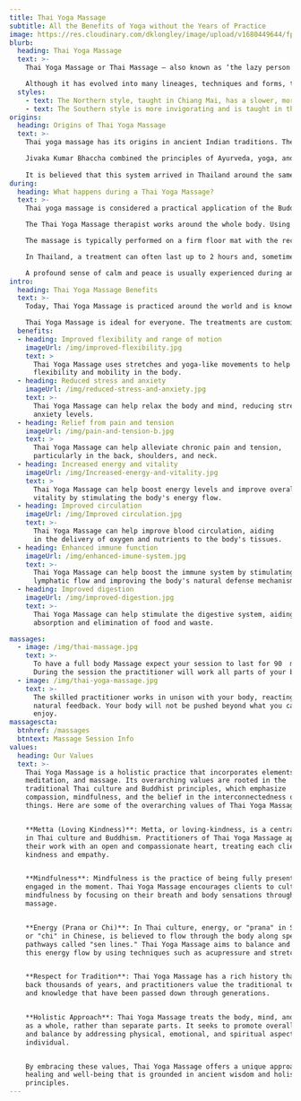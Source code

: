 ```yaml
---
title: Thai Yoga Massage
subtitle: All the Benefits of Yoga without the Years of Practice 
image: https://res.cloudinary.com/dklongley/image/upload/v1680449644/fpbanner.jpg
blurb:
  heading: Thai Yoga Massage
  text: >-
    Thai Yoga Massage or Thai Massage – also known as ‘the lazy person’s yoga’ – combines assisted yoga with acupressure techniques. Thai Massage is one form of healing touch that feels like a sacred dance between the giver and receiver and works on many levels for facilitating the flow of energy.

    Although it has evolved into many lineages, techniques and forms, there are two main different styles:
  styles:
    - text: The Northern style, taught in Chiang Mai, has a slower, more rhythmic style of approach.
    - text: The Southern style is more invigorating and is taught in the Wat Pho temple in Bangkok.
origins: 
  heading: Origins of Thai Yoga Massage
  text: >-
    Thai yoga massage has its origins in ancient Indian traditions. The practice developed over 2,500 years ago by a physician named Jivaka Kumar Bhaccha, who was considered the father of Thai medicine. He was from northern India and said to be a friend and personal physician of the Buddha.

    Jivaka Kumar Bhaccha combined the principles of Ayurveda, yoga, and traditional Chinese medicine to create a unique system of healing. Thai massage was originally practiced in temples and monasteries as a form of spiritual healing and meditation practice. Over time, it spread to the general population and became a popular form of massage in Thailand. Most of the knowledge was passed down orally from teacher to student to preserve the ancient techniques.
    
    It is believed that this system arrived in Thailand around the same time as Buddhism.
during: 
  heading: What happens during a Thai Yoga Massage?
  text: >-
    Thai yoga massage is considered a practical application of the Buddhist principle of 'Metta' (loving kindness and compassion), which forms the foundation of a quietly effective healing of body, mind and soul.

    The Thai Yoga Massage therapist works around the whole body. Using their hands, thumbs, elbows, knees and feet together with their own body weight, the therapist moves around the body applying pressure/compression to the energy lines (Sen lines) in a rhythmic way, stretching muscles, fascia, ligaments and connective tissue, mobilizing joints and encouraging deep slow breathing, all of which can help to release tension and promote relaxation.

    The massage is typically performed on a firm floor mat with the recipient fully clothed. The treatment usually is done through the clothes, although oils and lotions can sometimes be used.

    In Thailand, a treatment can often last up to 2 hours and, sometimes, even longer. However, in Western countries typically a Thai Massage will last between 30 and 90 minutes.

    A profound sense of calm and peace is usually experienced during and after the treatment.
intro:
  heading: Thai Yoga Massage Benefits
  text: >-
    Today, Thai Yoga Massage is practiced around the world and is known for its many health benefits. It only requires the human touch of your practitioner and a willingness to put your trust in their skill and knowledge.

    Thai Yoga Massage is ideal for everyone. The treatments are customized for each individual according to their body type, age and particular needs resulting in a therapeutic experience that can benefit the body, the mind and the spirit.
  benefits:
  - heading: Improved flexibility and range of motion
    imageUrl: /img/improved-flexibility.jpg
    text: >
      Thai Yoga Massage uses stretches and yoga-like movements to help increase
      flexibility and mobility in the body.
  - heading: Reduced stress and anxiety
    imageUrl: /img/reduced-stress-and-anxiety.jpg
    text: >-
      Thai Yoga Massage can help relax the body and mind, reducing stress and
      anxiety levels.
  - heading: Relief from pain and tension
    imageUrl: /img/pain-and-tension-b.jpg
    text: >
      Thai Yoga Massage can help alleviate chronic pain and tension,
      particularly in the back, shoulders, and neck.
  - heading: Increased energy and vitality
    imageUrl: /img/Increased-energy-and-vitality.jpg
    text: >
      Thai Yoga Massage can help boost energy levels and improve overall
      vitality by stimulating the body's energy flow.
  - heading: Improved circulation
    imageUrl: /img/Improved circulation.jpg
    text: >-
      Thai Yoga Massage can help improve blood circulation, aiding
      in the delivery of oxygen and nutrients to the body's tissues.
  - heading: Enhanced immune function
    imageUrl: /img/enhanced-imune-system.jpg
    text: >-
      Thai Yoga Massage can help boost the immune system by stimulating
      lymphatic flow and improving the body's natural defense mechanisms.
  - heading: Improved digestion
    imageUrl: /img/improved-digestion.jpg
    text: >-
      Thai Yoga Massage can help stimulate the digestive system, aiding in the
      absorption and elimination of food and waste.

massages:
  - image: /img/thai-massage.jpg
    text: >-
      To have a full body Massage expect your session to last for 90  minutes.
      During the session the practitioner will work all parts of your body.
  - image: /img/thai-yoga-massage.jpg
    text: >-
      The skilled practitioner works in unison with your body, reacting to the
      natural feedback. Your body will not be pushed beyond what you can safely
      enjoy.
massagescta:
  btnhref: /massages
  btntext: Massage Session Info
values:
  heading: Our Values
  text: >-
    Thai Yoga Massage is a holistic practice that incorporates elements of yoga,
    meditation, and massage. Its overarching values are rooted in the
    traditional Thai culture and Buddhist principles, which emphasize
    compassion, mindfulness, and the belief in the interconnectedness of all
    things. Here are some of the overarching values of Thai Yoga Massage


    **Metta (Loving Kindness)**: Metta, or loving-kindness, is a central value
    in Thai culture and Buddhism. Practitioners of Thai Yoga Massage approach
    their work with an open and compassionate heart, treating each client with
    kindness and empathy.


    **Mindfulness**: Mindfulness is the practice of being fully present and
    engaged in the moment. Thai Yoga Massage encourages clients to cultivate
    mindfulness by focusing on their breath and body sensations throughout the
    massage.


    **Energy (Prana or Chi)**: In Thai culture, energy, or "prana" in Sanskrit
    or "chi" in Chinese, is believed to flow through the body along specific
    pathways called "sen lines." Thai Yoga Massage aims to balance and stimulate
    this energy flow by using techniques such as acupressure and stretching.


    **Respect for Tradition**: Thai Yoga Massage has a rich history that dates
    back thousands of years, and practitioners value the traditional techniques
    and knowledge that have been passed down through generations.


    **Holistic Approach**: Thai Yoga Massage treats the body, mind, and spirit
    as a whole, rather than separate parts. It seeks to promote overall wellness
    and balance by addressing physical, emotional, and spiritual aspects of the
    individual.


    By embracing these values, Thai Yoga Massage offers a unique approach to
    healing and well-being that is grounded in ancient wisdom and holistic
    principles.
---
```


